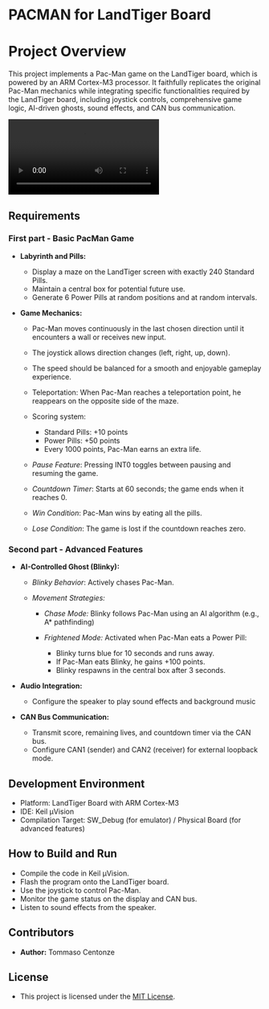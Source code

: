 # PACMAN for LandTiger Board
# Project Overview
This project implements a Pac-Man game on the LandTiger board, which is powered by an ARM Cortex-M3 processor. It faithfully replicates the original Pac-Man mechanics while integrating specific functionalities required by the LandTiger board, including joystick controls, comprehensive game logic, AI-driven ghosts, sound effects, and CAN bus communication.

![Funny Cat](Gifs/StartGame(online-video-cutter.com).mp4)


## Requirements
### First part - Basic PacMan Game

- **Labyrinth and Pills:**
  
  - Display a maze on the LandTiger screen with exactly 240 Standard Pills.
  - Maintain a central box for potential future use.
  - Generate 6 Power Pills at random positions and at random intervals.

- **Game Mechanics:**
  - Pac-Man moves continuously in the last chosen direction until it encounters a wall or receives new input.
  - The joystick allows direction changes (left, right, up, down).
  - The speed should be balanced for a smooth and enjoyable gameplay experience.
  - Teleportation: When Pac-Man reaches a teleportation point, he reappears on the opposite side of the maze.
  - Scoring system:
    
     - Standard Pills: +10 points
     - Power Pills: +50 points
     - Every 1000 points, Pac-Man earns an extra life.
  - *Pause Feature*: Pressing INT0 toggles between pausing and resuming the game.
  - *Countdown Timer*: Starts at 60 seconds; the game ends when it reaches 0.
  - *Win Condition*: Pac-Man wins by eating all the pills.
  - *Lose Condition*: The game is lost if the countdown reaches zero.
 
### Second part - Advanced Features

- **AI-Controlled Ghost (Blinky):**
  
  - *Blinky Behavior*: Actively chases Pac-Man.
  - *Movement Strategies:*
    
    - *Chase Mode:* Blinky follows Pac-Man using an AI algorithm (e.g., A* pathfinding)
    - *Frightened Mode:* Activated when Pac-Man eats a Power Pill:
      
      - Blinky turns blue for 10 seconds and runs away.
      - If Pac-Man eats Blinky, he gains +100 points.
      - Blinky respawns in the central box after 3 seconds.
- **Audio Integration:**
    - Configure the speaker to play sound effects and background music

- **CAN Bus Communication:**
  - Transmit score, remaining lives, and countdown timer via the CAN bus.
  - Configure CAN1 (sender) and CAN2 (receiver) for external loopback mode.

## Development Environment
  - Platform: LandTiger Board with ARM Cortex-M3
  - IDE: Keil µVision
  - Compilation Target: SW_Debug (for emulator) / Physical Board (for advanced features)

## How to Build and Run
  - Compile the code in Keil µVision.
  - Flash the program onto the LandTiger board.
  - Use the joystick to control Pac-Man.
  - Monitor the game status on the display and CAN bus.
  - Listen to sound effects from the speaker.

## Contributors
  - **Author:** Tommaso Centonze
## License
  - This project is licensed under the [MIT License](LICENSE).
  

